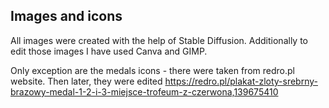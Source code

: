 ## Images and icons

All images were created with the help of Stable Diffusion. Additionally to edit those images I have used Canva and GIMP.

Only exception are the medals icons - there were taken from redro.pl website. Then later, they were edited
https://redro.pl/plakat-zloty-srebrny-brazowy-medal-1-2-i-3-miejsce-trofeum-z-czerwona,139675410
